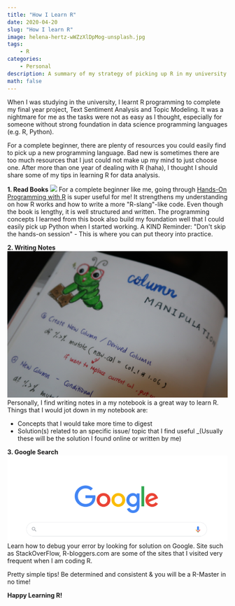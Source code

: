 ```yaml
---
title: "How I Learn R"
date: 2020-04-20
slug: "How I learn R"
image: helena-hertz-wWZzXlDpMog-unsplash.jpg
tags:
    - R
categories:
    - Personal
description: A summary of my strategy of picking up R in my university time.
math: false
---
```


When I was studying in the university, I learnt R programming to complete my final year project, Text Sentiment Analysis and Topic Modeling. It was a nightmare for me as the tasks were not as easy as I thought, especially for someone without strong foundation in data science programming languages (e.g. R, Python).

For a complete beginner, there are plenty of resources you could easily find to pick up a new programming language. Bad new is sometimes there are too much resources that I just could not make up my mind to just choose one. After more than one year of dealing with R (haha), I thought I should share some of my tips in learning R for data analysis.

**1. Read Books**
![](https://rstudio-education.github.io/hopr/cover.png) 
For a complete beginner like me, going through [Hands-On Programming with R][0] is super useful for me! It strengthens my understanding on how R works and how to write a more "R-slang"-like code. Even though the book is lengthy, it is well structured and written. The programming concepts I learned from this book also build my foundation well that I could easily pick up Python when I started working. A KIND Reminder: "Don't skip the hands-on session" - This is where you can put theory into practice. 

**2. Writing Notes**
![](Blog1-Notes.JPG)
Personally, I find writing notes in a my notebook is a great way to learn R. Things that I would jot down in my notebook are:
- Concepts that I would take more time to digest
- Solution(s) related to an specific issue/ topic that I find useful _(Usually these will be the solution I found online or written by me)

**3. Google Search**
![](Blog1-Google.PNG)
Learn how to debug your error by looking for solution on Google. Site such as StackOverFlow, R-bloggers.com are some  of the sites that I visited very frequent when I am coding R.

Pretty simple tips!  Be determined and consistent & you will be a R-Master in no time!

**Happy Learning R!**

[0]: https://rstudio-education.github.io/hopr/